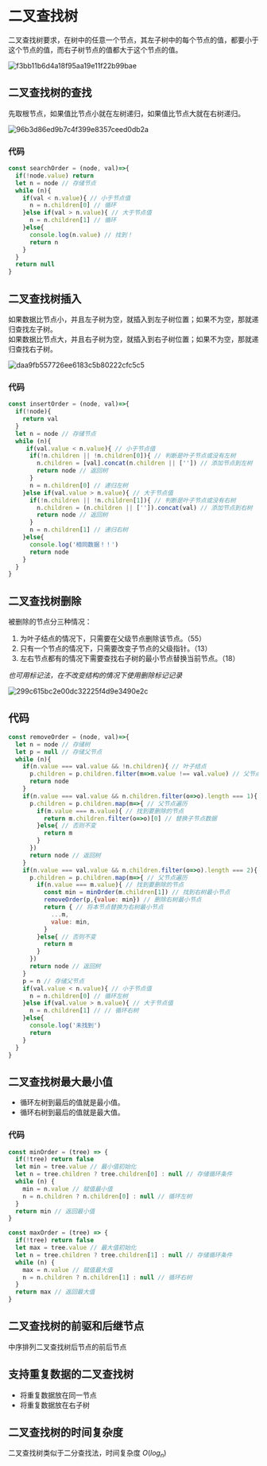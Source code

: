 # 二叉查找树

二叉查找树要求，在树中的任意一个节点，其左子树中的每个节点的值，都要小于这个节点的值，而右子树节点的值都大于这个节点的值。

![f3bb11b6d4a18f95aa19e11f22b99bae](https://cdn.jsdelivr.net/gh/yunshen-1995/pic-bed@main/img/233033634-3e906fe0-e686-4495-897e-883341b182c1.png)



## 二叉查找树的查找

先取根节点，如果值比节点小就在左树递归，如果值比节点大就在右树递归。

![96b3d86ed9b7c4f399e8357ceed0db2a](https://cdn.jsdelivr.net/gh/yunshen-1995/pic-bed@main/img/233034443-cdbcc6cb-62f4-4f85-8e8c-d9e7ca891c7b.png)

### 代码

```js
const searchOrder = (node, val)=>{
  if(!node.value) return
  let n = node // 存储节点
  while (n){
    if(val < n.value){ // 小于节点值
      n = n.children[0] // 循环
    }else if(val > n.value){ // 大于节点值
      n = n.children[1] // 循环
    }else{
      console.log(n.value) // 找到！
      return n
    }
  }
  return null
}
```

## 二叉查找树插入

如果数据比节点小，并且左子树为空，就插入到左子树位置；如果不为空，那就递归查找左子树。  
如果数据比节点大，并且右子树为空，就插入到右子树位置；如果不为空，那就递归查找右子树。

![daa9fb557726ee6183c5b80222cfc5c5](https://cdn.jsdelivr.net/gh/yunshen-1995/pic-bed@main/img/233234102-dc3382fa-d287-4c21-a43c-2fb0dde3e886.png)

### 代码

```js
const insertOrder = (node, val)=>{
  if(!node){
    return val
  }
  let n = node // 存储节点
  while (n){
     if(val.value < n.value){ // 小于节点值
      if(!n.children || !n.children[0]){ // 判断是叶子节点或没有左树
        n.children = [val].concat(n.children || ['']) // 添加节点到左树
        return node // 返回树
      }
      n = n.children[0] // 递归左树
    }else if(val.value > n.value){ // 大于节点值
      if(!n.children || !n.children[1]){ // 判断是叶子节点或没有右树
        n.children = (n.children || ['']).concat(val) // 添加节点到右树
        return node // 返回树
      }
      n = n.children[1] // 递归右树
    }else{
      console.log('相同数据！！')
      return node
    }
  }
}
```

## 二叉查找树删除

被删除的节点分三种情况：
1. 为叶子结点的情况下，只需要在父级节点删除该节点。（55）
2. 只有一个节点的情况下，只需要改变子节点的父级指针。（13）
3. 左右节点都有的情况下需要查找右子树的最小节点替换当前节点。（18）

_也可用标记法，在不改变结构的情况下使用删除标记记录_

![299c615bc2e00dc32225f4d9e3490e2c](https://cdn.jsdelivr.net/gh/yunshen-1995/pic-bed@main/img/233247422-94e753d7-9d7d-4cd7-8c3c-e315bbcfee0b.png)

## 代码

```js
const removeOrder = (node, val)=>{
  let n = node // 存储树
  let p = null // 存储父节点
  while (n){
    if(n.value === val.value && !n.children){ // 叶子结点
      p.children = p.children.filter(m=>m.value !== val.value) // 父节点直接过滤掉该值
      return node
    }
    if(n.value === val.value && n.children.filter(o=>o).length === 1){ // 只有一个叶子节点
      p.children = p.children.map(m=>{ // 父节点遍历
        if(m.value === n.value){ // 找到要删除的节点
          return m.children.filter(o=>o)[0] // 替换子节点数据
        }else{ // 否则不变
          return m
        }
      })
      return node // 返回树
    }
    if(n.value === val.value && n.children.filter(o=>o).length === 2){ // 两个节点都有
      p.children = p.children.map(m=>{ // 父节点遍历
        if(n.value === m.value){ // 找到要删除的节点
          const min = minOrder(m.children[1]) // 找到右树最小节点
          removeOrder(p,{value: min}) // 删除右树最小节点
          return { // 将本节点替换为右树最小节点
            ...m,
            value: min,
          }
        }else{ // 否则不变
          return m
        }
      })
      return node // 返回树
    }
    p = n // 存储父节点
    if(val.value < n.value){ // 小于节点值
      n = n.children[0] // 循环左树
    }else if(val.value > n.value){ // 大于节点值
      n = n.children[1] // // 循环右树
    }else{
      console.log('未找到')
      return
    }
  }
}
```

## 二叉查找树最大最小值

- 循环左树到最后的值就是最小值。
- 循环右树到最后的值就是最大值。

### 代码

```js
const minOrder = (tree) => {
  if(!tree) return false
  let min = tree.value // 最小值初始化
  let n = tree.children ? tree.children[0] : null // 存储循环条件
  while (n) {
    min = n.value // 赋值最小值
    n = n.children ? n.children[0] : null // 循环左树
  }
  return min // 返回最小值
}

const maxOrder = (tree) => {
  if(!tree) return false
  let max = tree.value // 最大值初始化
  let n = tree.children ? tree.children[1] : null // 存储循环条件
  while (n) {
    max = n.value // 赋值最大值
    n = n.children ? n.children[1] : null // 循环右树
  }
  return max // 返回最大值
}
```

## 二叉查找树的前驱和后继节点

中序排列二叉查找树后节点的前后节点

## 支持重复数据的二叉查找树

-  将重复数据放在同一节点
- 将重复数据放在右子树

## 二叉查找树的时间复杂度

二叉查找树类似于二分查找法，时间复杂度 $O(log_n)$

